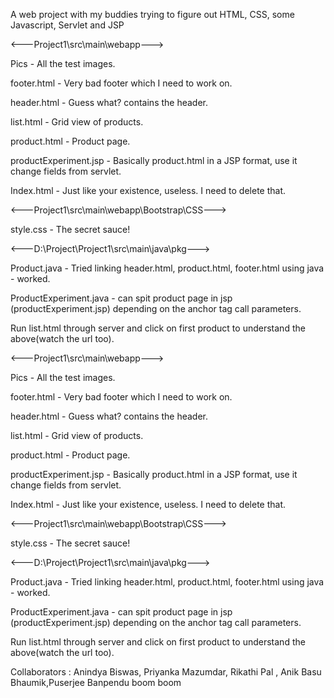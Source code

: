  A web project with my buddies trying to figure out HTML, CSS, some Javascript, Servlet and JSP


<---Project1\src\main\webapp--->

Pics - All the test images.

footer.html - Very bad footer which I need to work on.

header.html - Guess what? contains the header.

list.html - Grid view of products.

product.html - Product page.

productExperiment.jsp - Basically product.html in a JSP format, use it change fields from servlet.

Index.html - Just like your existence, useless. I need to delete that.

<---Project1\src\main\webapp\Bootstrap\CSS--->

style.css - The secret sauce!



<---D:\Project\Project1\src\main\java\pkg--->

Product.java - Tried linking header.html, product.html, footer.html using java - worked.

ProductExperiment.java - can spit product page in jsp (productExperiment.jsp) depending on the anchor tag call parameters. 

Run list.html through server and click on first product to understand the above(watch the url too).
 


<---Project1\src\main\webapp--->

Pics - All the test images.

footer.html - Very bad footer which I need to work on.

header.html - Guess what? contains the header.

list.html - Grid view of products.

product.html - Product page.

productExperiment.jsp - Basically product.html in a JSP format, use it change fields from servlet.

Index.html - Just like your existence, useless. I need to delete that.



<---Project1\src\main\webapp\Bootstrap\CSS--->

style.css - The secret sauce!



<---D:\Project\Project1\src\main\java\pkg--->

Product.java - Tried linking header.html, product.html, footer.html using java - worked.

ProductExperiment.java - can spit product page in jsp (productExperiment.jsp) depending on the anchor tag call parameters. 

Run list.html through server and click on first product to understand the above(watch the url too).
 
Collaborators : Anindya Biswas, Priyanka Mazumdar, Rikathi Pal , Anik Basu Bhaumik,Puserjee Banpendu
boom boom 
